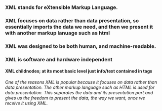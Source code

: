 ### XML stands for eXtensible Markup Language.

### XML focuses on data rather than data presentation, so essentially imports the data we need, and then we present it with another markup lanuage such as html

### XML was designed to be both human, and machine-readable.

### XML is software and hardware independent

#### XML childnodes; at its most basic level just info/text contained in tags

_One of the reasons XML is popular because it focuses on data rather than data presentation. The other markup language such as HTML is used for data presentation. This separates the data and its presentation part and gives us the freedom to present the data, the way we want, once we receive it using XML._
